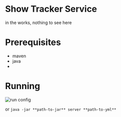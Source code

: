 # Show Tracker Service

in the works, nothing to see here

# Prerequisites

* maven
* java
* 

# Running

![run config](http://www.evernote.com/shard/s385/sh/6786c611-1fea-4ccb-b37d-3d4e6fa35739/266244025b7f967d4777f7e1fc7ec2cb "intellij")

or `java -jar **path-to-jar** server **path-to-yml**`
